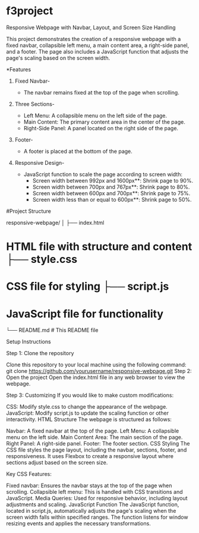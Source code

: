 # f3project
Responsive Webpage with Navbar, Layout, and Screen Size Handling

This project demonstrates the creation of a responsive webpage with a fixed navbar, collapsible left menu, a main content area, a right-side panel, and a footer. The page also includes a JavaScript function that adjusts the page's scaling based on the screen width.

*Features

1. Fixed Navbar-
   - The navbar remains fixed at the top of the page when scrolling.

2. Three Sections-
   - Left Menu: A collapsible menu on the left side of the page.
   - Main Content: The primary content area in the center of the page.
   - Right-Side Panel: A panel located on the right side of the page.

3. Footer-
   - A footer is placed at the bottom of the page.

4. Responsive Design-
   - JavaScript function to scale the page according to screen width:
     - Screen width between 992px and 1600px**: Shrink page to 90%.
     - Screen width between 700px and 767px**: Shrink page to 80%.
     - Screen width between 600px and 700px**: Shrink page to 75%.
     - Screen width less than or equal to 600px**: Shrink page to 50%.

#Project Structure

responsive-webpage/ │ ├── index.html 
# HTML file with structure and content ├── style.css 
# CSS file for styling ├── script.js 
# JavaScript file for functionality 
└── README.md # This README file


Setup Instructions

Step 1: Clone the repository

Clone this repository to your local machine using the following command:
git clone https://github.com/yourusername/responsive-webpage.git
Step 2: Open the project
Open the index.html file in any web browser to view the webpage.

Step 3: Customizing
If you would like to make custom modifications:

CSS: Modify style.css to change the appearance of the webpage.
JavaScript: Modify script.js to update the scaling function or other interactivity.
HTML Structure
The webpage is structured as follows:

Navbar: A fixed navbar at the top of the page.
Left Menu: A collapsible menu on the left side.
Main Content Area: The main section of the page.
Right Panel: A right-side panel.
Footer: The footer section.
CSS Styling
The CSS file styles the page layout, including the navbar, sections, footer, and responsiveness. It uses Flexbox to create a responsive layout where sections adjust based on the screen size.

Key CSS Features:

Fixed navbar: Ensures the navbar stays at the top of the page when scrolling.
Collapsible left menu: This is handled with CSS transitions and JavaScript.
Media Queries: Used for responsive behavior, including layout adjustments and scaling.
JavaScript Function
The JavaScript function, located in script.js, automatically adjusts the page's scaling when the screen width falls within specified ranges. The function listens for window resizing events and applies the necessary transformations.

